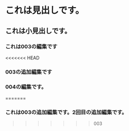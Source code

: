 # これは見出しです。
## これは小見出しです。
### これは003の編集です
<<<<<<< HEAD
### 003の追加編集です
### 004の編集です。
=======


### これは003の追加編集です。2回目の追加編集です。
>>>>>>> 003
